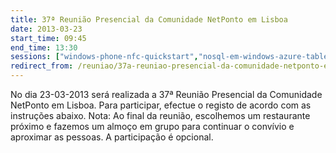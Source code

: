 ```yaml
---
title: 37ª Reunião Presencial da Comunidade NetPonto em Lisboa
date: 2013-03-23
start_time: 09:45
end_time: 13:30
sessions: ["windows-phone-nfc-quickstart","nosql-em-windows-azure-table-storage"]
redirect_from: /reuniao/37a-reuniao-presencial-da-comunidade-netponto-em-lisboa/
---
```

No dia 23-03-2013 será realizada a 37ª Reunião Presencial da Comunidade NetPonto em Lisboa. Para participar, efectue o registo de acordo com as instruções abaixo.
Nota: Ao final da reunião, escolhemos um restaurante próximo e fazemos um almoço em grupo para continuar o convívio e aproximar as pessoas. A participação é opcional.